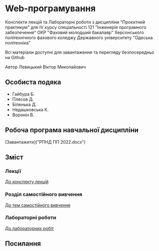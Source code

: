 # Web-програмування

Конспекти лекцій та Лабораторні роботи з дисципліни "Проєктний практикум" для IV курсу спеціальності 121 "Інженерія програмного забезпечення" ОКР "Фаховий молодший бакалавр" Херсонського політехнічного фахового коледжу Державного університету "Одеська політехніка"

Всі матеріали доступні для завантаження та перегляду безпосередньо на Github 

Автор Левицький Віктор Миколайович

## Особиста подяка

* Гайбура Б.
* Плясов Д.
* Біленька Д.
* Недашковська К.
* Воронін В.

## Робоча програма навчальної дисципліни

[Завантажити]("РПНД ПП 2022.docx")

## Зміст
### Лекції

[До конспекту лекцій](ЛекціЇ)

### Розділ самостійного вивчення

[До тем самостійного вивчення](Самостійні)

### Лабораторні роботи

[До лабораторних робіт](Лабораторні)


## Посилання



